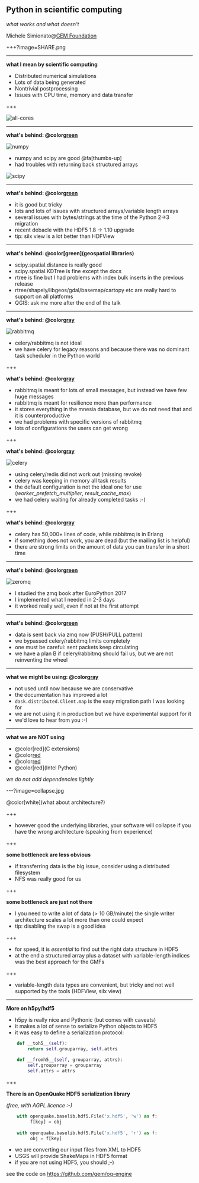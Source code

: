 Python in scientific computing
------------------------------

*what works and what doesn't*

Michele Simionato@[GEM Foundation](https://www.globalquakemodel.org)

+++?image=SHARE.png

---

**what I mean by scientific computing**

- Distributed numerical simulations
- Lots of data being generated
- Nontrivial postprocessing
- Issues with CPU time, memory and data transfer

+++

![all-cores](all-cores.png)

---

**what's behind: @color[green](numpy/scipy)**

![numpy](numpy.jpeg)

- numpy and scipy are good @fa[thumbs-up]
- had troubles with returning back structured arrays

![scipy](scipy.jpeg)

---

**what's behind: @color[green](h5py/hdf5)**

- it is good but tricky
- lots and lots of issues with structured arrays/variable length arrays
- several issues with bytes/strings at the time of the Python 2->3 migration
- recent debacle with the HDF5 1.8 -> 1.10 upgrade
- tip: silx view is a lot better than HDFView

---

**what's behind: @color[green](geospatial libraries)**

- scipy.spatial.distance is really good
- scipy.spatial.KDTree is fine except the docs
- rtree is fine but I had problems with index bulk inserts in
  the previous release
- rtree/shapely/libgeos/gdal/basemap/cartopy etc are really hard to support
  on all platforms
- QGIS: ask me more after the end of the talk

---

**what's behind: @color[gray](celery/rabbitmq)**

![rabbitmq](rabbitmq.png)

- celery/rabbitmq is not ideal
- we have celery for legacy reasons and because there was no dominant task
  scheduler in the Python world
  
+++

**what's behind: @color[gray](celery/rabbitmq)**

- rabbitmq is meant for lots of small messages, but instead we have few
  huge messages
- rabbitmq is meant for resilience more than performance
- it stores everything in the mnesia
  database, but we do not need that and it is counterproductive
- we had problems with specific versions of rabbitmq
- lots of configurations the users can get wrong

+++

**what's behind: @color[gray](celery/rabbitmq)**

![celery](celery.jpeg)

- using celery/redis did not work out (missing revoke)
- celery was keeping in memory all task results
- the default configuration is not the ideal one for use
  (*worker_prefetch_multiplier*, *result_cache_max*)
- we had celery waiting for already completed tasks :-(

+++

**what's behind: @color[gray](celery/rabbitmq)**

- celery has 50,000+ lines of code, while rabbitmq is in Erlang
- if something does not work, you are dead (but the mailing list is helpful)
- there are strong limits on the amount of data you can transfer in a
  short time

---

**what's behind: @color[green](zmq)**

![zeromq](zeromq-logo.jpg)

- I studied the zmq book after EuroPython 2017
- I implemented what I needed in 2-3 days
- it worked really well, even if not at the first attempt

---

**what's behind: @color[green](zmq)**

- data is sent back via zmq now (PUSH/PULL pattern)
- we bypassed celery/rabbitmq limits completely
- one must be careful: sent packets keep circulating
- we have a plan B if celery/rabbitmq should fail us, but we are
  not reinventing the wheel

---

**what we might be using: @color[gray](dask)**

- not used until now because we are conservative
- the documentation has improved a lot
- `dask.distributed.Client.map` is the easy migration path I was looking for
- we are not using it in production but we have experimental support for it
- we'd love to hear from you :-)

---

**what we are NOT using**

- @color[red](C extensions)
- @color[red](Cython)
- @color[red](numba)
- @color[red](Intel Python)

*we do not add dependencies lightly*

---?image=collapse.jpg

@color[white](what about architecture?)

+++

- however good the underlying libraries, your software will collapse
  if you have the wrong architecture (speaking from experience)

+++

**some bottleneck are less obvious**

- if transferring data is the big issue, consider using a distributed filesystem
- NFS was really good for us

+++

**some bottleneck are just not there**

- I you need to write a lot of data (> 10 GB/minute) the single writer
  architecture scales a lot more than one could expect
- tip: disabling the swap is a good idea

+++

- for speed, it is *essential* to find out the right data structure in HDF5
- at the end a structured array plus a dataset with variable-length indices
  was the best approach for the GMFs

+++

- variable-length data types are convenient, but tricky and not well
  supported by the tools (HDFView, silx view)

---

**More on h5py/hdf5**

- h5py is really nice and Pythonic (but comes with caveats)
- it makes a lot of sense to serialize Python objects to HDF5
- it was easy to define a serialization protocol:

```python
    def __toh5__(self):
        return self.grouparray, self.attrs
        
    def __fromh5__(self, grouparray, attrs):
        self.grouparray = grouparray
        self.attrs = attrs
```
+++

**There is an OpenQuake HDF5 serialization library**

*(free, with AGPL licence :-)*

```python
    with openquake.baselib.hdf5.File('x.hdf5', 'w') as f:
         f[key] = obj 
        
    with openquake.baselib.hdf5.File('x.hdf5', 'r') as f:
         obj = f[key] 
```

- we are converting our input files from XML to HDF5
- USGS will provide ShakeMaps in HDF5 format
- if you are not using HDF5, you should ;-)

see the code on https://github.com/gem/oq-engine
